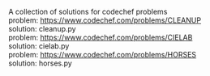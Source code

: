 A collection of solutions for codechef problems   
problem: https://www.codechef.com/problems/CLEANUP      
solution: cleanup.py   
problem: https://www.codechef.com/problems/CIELAB   
solution: cielab.py   
problem: https://www.codechef.com/problems/HORSES   
solution: horses.py   
